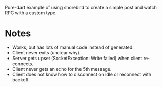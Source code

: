 Pure-dart example of using shorebird to create a simple post and watch RPC
with a custom type.

# Notes
- Works, but has lots of manual code instead of generated.
- Client never exits (unclear why).
- Server gets upset (SocketException: Write failed) when client re-connects.
- Client never gets an echo for the 5th message.
- Client does not know how to disconnect on idle or reconnect with backoff.